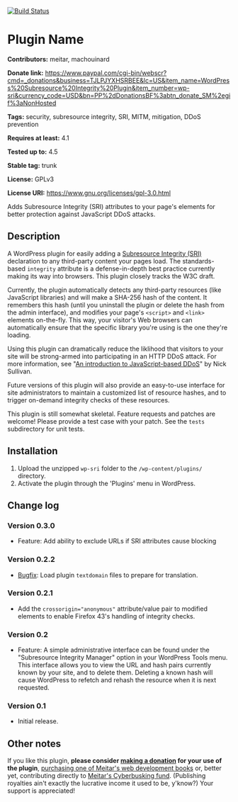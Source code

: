 [![Build Status](https://travis-ci.org/machouinard/wp-sri.svg?branch=exclude-urls)](https://travis-ci.org/machouinard/wp-sri)

# Plugin Name #
**Contributors:** meitar, machouinard
  
**Donate link:** https://www.paypal.com/cgi-bin/webscr?cmd=_donations&business=TJLPJYXHSRBEE&lc=US&item_name=WordPress%20Subresource%20Integrity%20Plugin&item_number=wp-sri&currency_code=USD&bn=PP%2dDonationsBF%3abtn_donate_SM%2egif%3aNonHosted
  
**Tags:** security, subresource integrity, SRI, MITM, mitigation, DDoS prevention
  
**Requires at least:** 4.1
  
**Tested up to:** 4.5
  
**Stable tag:** trunk
  
**License:** GPLv3
  
**License URI:** https://www.gnu.org/licenses/gpl-3.0.html
  

Adds Subresource Integrity (SRI) attributes to your page's elements for better protection against JavaScript DDoS attacks.

## Description ##

A WordPress plugin for easily adding a [Subresource Integrity (SRI)](//www.w3.org/TR/SRI/) declaration to any third-party content your pages load. The standards-based `integrity` attribute is a defense-in-depth best practice currently making its way into browsers. This plugin closely tracks the W3C draft.

Currently, the plugin automatically detects any third-party resources (like JavaScript libraries) and will make a SHA-256 hash of the content. It remembers this hash (until you uninstall the plugin or delete the hash from the admin interface), and modifies your page's `<script>` and `<link>` elements on-the-fly. This way, your visitor's Web browsers can automatically ensure that the specific library you're using is the one they're loading.

Using this plugin can dramatically reduce the liklihood that visitors to your site will be strong-armed into participating in an HTTP DDoS attack. For more information, see "[An introduction to JavaScript-based DDoS](https://blog.cloudflare.com/an-introduction-to-javascript-based-ddos/)" by Nick Sullivan.

Future versions of this plugin will also provide an easy-to-use interface for site administrators to maintain a customized list of resource hashes, and to trigger on-demand integrity checks of these resources.

This plugin is still somewhat skeletal. Feature requests and patches are welcome! Please provide a test case with your patch. See the `tests` subdirectory for unit tests.

## Installation ##

1. Upload the unzipped `wp-sri` folder to the `/wp-content/plugins/` directory.
1. Activate the plugin through the 'Plugins' menu in WordPress.

## Change log ##

### Version 0.3.0 ###

* Feature: Add ability to exclude URLs if SRI attributes cause blocking

### Version 0.2.2 ###

* [Bugfix](https://github.com/meitar/wp-sri/issues/1): Load plugin `textdomain` files to prepare for translation.

### Version 0.2.1 ###

* Add the `crossorigin="anonymous"` attribute/value pair to modified elements to enable Firefox 43's handling of integrity checks.

### Version 0.2 ###

* Feature: A simple administrative interface can be found under the "Subresource Integrity Manager" option in your WordPress Tools menu. This interface allows you to view the URL and hash pairs currently known by your site, and to delete them. Deleting a known hash will cause WordPress to refetch and rehash the resource when it is next requested.

### Version 0.1 ###

* Initial release.

## Other notes ##

If you like this plugin, **please consider [making a donation](https://www.paypal.com/cgi-bin/webscr?cmd=_donations&amp;business=TJLPJYXHSRBEE&amp;lc=US&amp;item_name=WordPress%20Subresource%20Integrity%20Plugin&amp;item_number=wp-sri&amp;currency_code=USD&amp;bn=PP%2dDonationsBF%3abtn_donate_SM%2egif%3aNonHosted) for your use of the plugin**, [purchasing one of Meitar's web development books](http://www.amazon.com/gp/redirect.html?ie=UTF8&location=http%3A%2F%2Fwww.amazon.com%2Fs%3Fie%3DUTF8%26redirect%3Dtrue%26sort%3Drelevancerank%26search-type%3Dss%26index%3Dbooks%26ref%3Dntt%255Fathr%255Fdp%255Fsr%255F2%26field-author%3DMeitar%2520Moscovitz&tag=maymaydotnet-20&linkCode=ur2&camp=1789&creative=390957) or, better yet, contributing directly to [Meitar's Cyberbusking fund](http://Cyberbusking.org/). (Publishing royalties ain't exactly the lucrative income it used to be, y'know?) Your support is appreciated!
